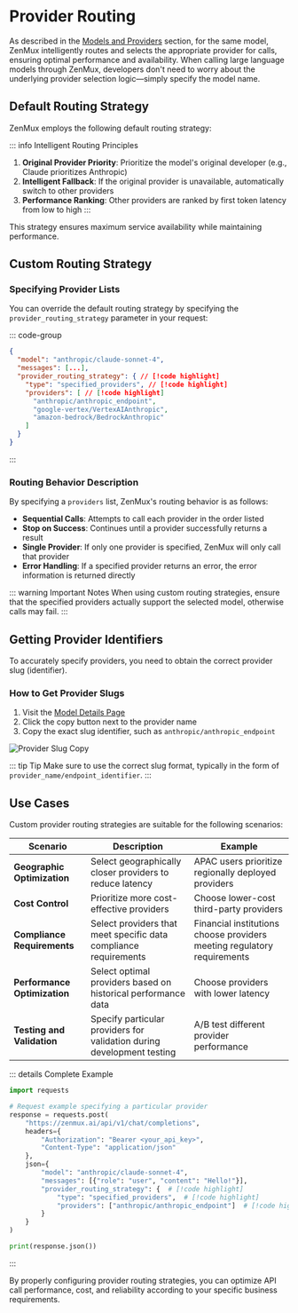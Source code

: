 # Provider Routing

As described in the [Models and Providers](https://docs.zenmux.ai/zh/about/models-and-providers.html) section, for the same model, ZenMux intelligently routes and selects the appropriate provider for calls, ensuring optimal performance and availability. When calling large language models through ZenMux, developers don't need to worry about the underlying provider selection logic—simply specify the model name.

## Default Routing Strategy

ZenMux employs the following default routing strategy:

::: info Intelligent Routing Principles

1. **Original Provider Priority**: Prioritize the model's original developer (e.g., Claude prioritizes Anthropic)
2. **Intelligent Fallback**: If the original provider is unavailable, automatically switch to other providers
3. **Performance Ranking**: Other providers are ranked by first token latency from low to high
   :::

This strategy ensures maximum service availability while maintaining performance.

## Custom Routing Strategy

### Specifying Provider Lists

You can override the default routing strategy by specifying the `provider_routing_strategy` parameter in your request:

::: code-group

```json [Request Example]
{
  "model": "anthropic/claude-sonnet-4",
  "messages": [...],
  "provider_routing_strategy": { // [!code highlight]
    "type": "specified_providers", // [!code highlight]
    "providers": [ // [!code highlight]
      "anthropic/anthropic_endpoint",
      "google-vertex/VertexAIAnthropic",
      "amazon-bedrock/BedrockAnthropic"
    ]
  }
}
```

:::

### Routing Behavior Description

By specifying a `providers` list, ZenMux's routing behavior is as follows:

- **Sequential Calls**: Attempts to call each provider in the order listed
- **Stop on Success**: Continues until a provider successfully returns a result
- **Single Provider**: If only one provider is specified, ZenMux will only call that provider
- **Error Handling**: If a specified provider returns an error, the error information is returned directly

::: warning Important Notes
When using custom routing strategies, ensure that the specified providers actually support the selected model, otherwise calls may fail.
:::

## Getting Provider Identifiers

To accurately specify providers, you need to obtain the correct provider slug (identifier).

### How to Get Provider Slugs

1. Visit the [Model Details Page](https://zenmux.ai/models)
2. Click the copy button next to the provider name
3. Copy the exact slug identifier, such as `anthropic/anthropic_endpoint`

![Provider Slug Copy](https://cdn.marmot-cloud.com/storage/zenmux/2025/08/22/j5hXtcH/provider-slug.png)

::: tip Tip
Make sure to use the correct slug format, typically in the form of `provider_name/endpoint_identifier`.
:::

## Use Cases

Custom provider routing strategies are suitable for the following scenarios:

| Scenario | Description | Example |
| ---------------- | ---------------------------------- | -------------------------------- |
| **Geographic Optimization** | Select geographically closer providers to reduce latency | APAC users prioritize regionally deployed providers |
| **Cost Control** | Prioritize more cost-effective providers | Choose lower-cost third-party providers |
| **Compliance Requirements** | Select providers that meet specific data compliance requirements | Financial institutions choose providers meeting regulatory requirements |
| **Performance Optimization** | Select optimal providers based on historical performance data | Choose providers with lower latency |
| **Testing and Validation** | Specify particular providers for validation during development testing | A/B test different provider performance |

::: details Complete Example

```python
import requests

# Request example specifying a particular provider
response = requests.post(
    "https://zenmux.ai/api/v1/chat/completions",
    headers={
        "Authorization": "Bearer <your_api_key>",
        "Content-Type": "application/json"
    },
    json={
        "model": "anthropic/claude-sonnet-4",
        "messages": [{"role": "user", "content": "Hello!"}],
        "provider_routing_strategy": {  # [!code highlight]
            "type": "specified_providers",  # [!code highlight]
            "providers": ["anthropic/anthropic_endpoint"]  # [!code highlight]
        }
    }
)

print(response.json())
```

:::

By properly configuring provider routing strategies, you can optimize API call performance, cost, and reliability according to your specific business requirements.